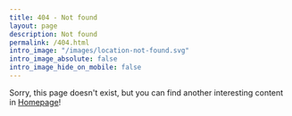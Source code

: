 ```yaml
---
title: 404 - Not found
layout: page
description: Not found
permalink: /404.html
intro_image: "/images/location-not-found.svg"
intro_image_absolute: false
intro_image_hide_on_mobile: false
---
```


Sorry, this page doesn't exist, but you can find another interesting content in [Homepage](https://douglascl.xyz/)!
